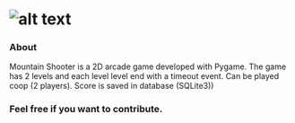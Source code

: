 ![alt text](https://github.com/borinvini/MountainShooter/blob/main/asset/Player1.png?raw=true "Mountain Shooter")
===============
 


### About

Mountain Shooter is a 2D arcade game developed with Pygame. The game has 2 levels and each level level end with a timeout event.
Can be played coop (2 players).
Score is saved in database (SQLite3))


### Feel free if you want to contribute.
